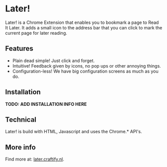 # Later!

Later! is a Chrome Extension that enables you to bookmark a page to Read It Later.
It adds a small icon to the address bar that you can click to mark the current page for later reading.

## Features

* Plain dead simple! Just click and forget.
* Intuitive! Feedback given by icons, no pop ups or other annoying things.
* Configuration-less! We have big configuration screens as much as you do.

## Installation

**TODO: ADD INSTALLATION INFO HERE**

## Technical

Later! is build with HTML, Javascript and uses the Chrome.* API's.

## More info

Find more at: [later.craftify.nl](http://later.craftify.nl).